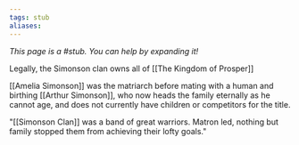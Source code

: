 ```yaml
---
tags: stub
aliases:
---
```


*This page is a #stub. You can help by expanding it!*

Legally, the Simonson clan owns all of [[The Kingdom of Prosper]]

[[Amelia Simonson]] was the matriarch before mating with a human and birthing [[Arthur Simonson]], who now heads the family eternally as he cannot age, and does not currently have children or competitors for the title.

"[[Simonson Clan]] was a band of great warriors. Matron led, nothing but family stopped them from achieving their lofty goals."